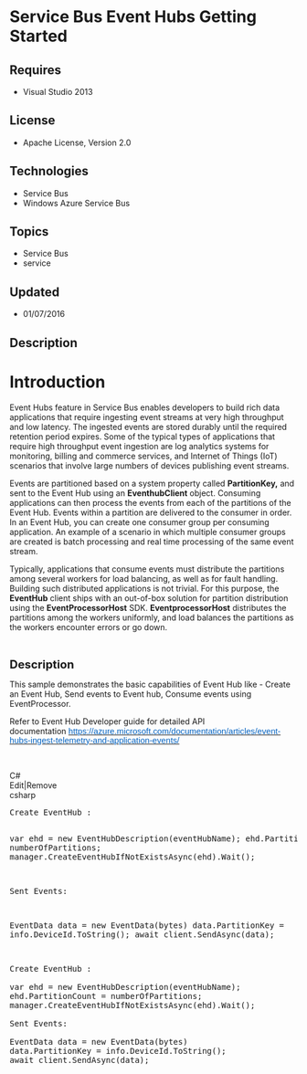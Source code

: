 # Service Bus Event Hubs Getting Started
## Requires
- Visual Studio 2013
## License
- Apache License, Version 2.0
## Technologies
- Service Bus
- Windows Azure Service Bus
## Topics
- Service Bus
- service
## Updated
- 01/07/2016
## Description

<h1>Introduction</h1>
<p class="MsoNormal">Event Hubs feature in Service Bus enables developers to build rich data applications that require ingesting event streams at very high throughput and low latency. The ingested events are stored durably until the required retention period
 expires. Some of the typical types of applications that require high throughput event ingestion are log analytics systems for monitoring, billing and commerce services, and Internet of Things (IoT) scenarios that involve large numbers of devices publishing
 event streams.</p>
<p class="MsoNormal">Events are partitioned based on a system property called <strong>
PartitionKey,</strong> and sent to the Event Hub using an <strong>EventhubClient</strong> object. Consuming applications can then process the events from each of the partitions of the Event Hub. Events within a partition are delivered to the consumer in order.
 In an Event Hub, you can create one consumer group per consuming application. An example of a scenario in which multiple consumer groups are created is batch processing and real time processing of the same event stream.</p>
<p class="MsoNormal">Typically, applications that consume events must distribute the partitions among several workers for load balancing, as well as for fault handling. Building such distributed applications is not trivial. For this purpose, the
<strong>EventHub</strong> client ships with an out-of-box solution for partition distribution using the
<strong>EventProcessorHost</strong> SDK. <strong>EventprocessorHost</strong> distributes the partitions among the workers uniformly, and load balances the partitions as the workers encounter errors or go down.</p>
<p class="MsoNormal">&nbsp;</p>
<p><span style="font-size:20px; font-weight:bold">Description</span></p>
<p>This sample demonstrates the basic capabilities of Event Hub&nbsp;like - Create an Event Hub, Send events to Event hub, Consume events using EventProcessor.</p>
<p>Refer to Event Hub Developer guide for detailed API documentation&nbsp;<span style="color:#1f497d; font-family:&quot;Calibri&quot;,sans-serif; font-size:11pt"><a href="https://azure.microsoft.com/documentation/articles/event-hubs-ingest-telemetry-and-application-events/"><span style="color:#0563c1">https://azure.microsoft.com/documentation/articles/event-hubs-ingest-telemetry-and-application-events/</span></a></span></p>
<p>&nbsp;</p>
<div class="scriptcode">
<div class="pluginEditHolder" pluginCommand="mceScriptCode">
<div class="title"><span>C#</span></div>
<div class="pluginLinkHolder"><span class="pluginEditHolderLink">Edit</span>|<span class="pluginRemoveHolderLink">Remove</span></div>
<span class="hidden">csharp</span>
<pre class="hidden">Create EventHub :

var ehd = new EventHubDescription(eventHubName);
ehd.PartitionCount = numberOfPartitions;
manager.CreateEventHubIfNotExistsAsync(ehd).Wait();

Sent Events:

EventData data = new EventData(bytes)
data.PartitionKey = info.DeviceId.ToString();
await client.SendAsync(data);

</pre>
<div class="preview">
<pre class="csharp">Create&nbsp;EventHub&nbsp;:&nbsp;
&nbsp;
var&nbsp;ehd&nbsp;=&nbsp;<span class="cs__keyword">new</span>&nbsp;EventHubDescription(eventHubName);&nbsp;
ehd.PartitionCount&nbsp;=&nbsp;numberOfPartitions;&nbsp;
manager.CreateEventHubIfNotExistsAsync(ehd).Wait();&nbsp;
&nbsp;
Sent&nbsp;Events:&nbsp;
&nbsp;
EventData&nbsp;data&nbsp;=&nbsp;<span class="cs__keyword">new</span>&nbsp;EventData(bytes)&nbsp;
data.PartitionKey&nbsp;=&nbsp;info.DeviceId.ToString();&nbsp;
await&nbsp;client.SendAsync(data);&nbsp;
&nbsp;
</pre>
</div>
</div>
</div>
<div class="mcePaste" id="_mcePaste" style="left:-10000px; top:0px; width:1px; height:1px; overflow:hidden">
</div>
